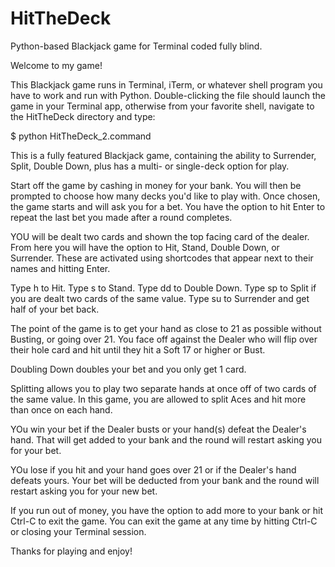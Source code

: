 # HitTheDeck
Python-based Blackjack game for Terminal coded fully blind.

Welcome to my game!

This Blackjack game runs in Terminal, iTerm, or whatever shell program you have  to work and run with Python. Double-clicking the file should launch the game in your Terminal app, otherwise from your favorite shell, navigate to the HitTheDeck directory and type:

$ python HitTheDeck_2.command

This is a fully featured Blackjack game, containing the ability to Surrender, Split, Double Down, plus has a multi- or single-deck option for play.

Start off the game by cashing in money for your bank. You will then be prompted to choose how many decks you'd like to play with. Once chosen, the game starts and will ask you for a bet. You have the option to hit Enter to repeat the last bet you made after a round completes.

YOU will be dealt two cards and shown the top facing card of the dealer. From here you will have the option to Hit, Stand, Double Down, or Surrender. These are activated using shortcodes that appear next to their names and hitting Enter.

Type h to Hit.
Type s to Stand.
Type dd to Double Down.
Type sp to Split if you are dealt two cards of the same value.
Type su to Surrender and get half of your bet back.

The point of the game is to get your hand as close to 21 as possible without Busting, or going over 21. You face off against the Dealer who will flip over their hole card and hit until they hit a Soft 17 or higher or Bust.

Doubling Down doubles your bet and you only get 1 card.

Splitting allows you to play two separate hands at once off of two cards of the same value. In this game, you are allowed to split Aces and hit more than once on each hand.

YOu win your bet if the Dealer busts or your hand(s) defeat the Dealer's hand. That will get added to your bank and the round will restart asking you for your bet. 

YOu lose if you hit and your hand goes over 21 or if the Dealer's hand defeats yours. Your bet will be deducted from your bank and the round will restart asking you for your new bet.

If you run out of money, you have the option to add more to your bank or hit Ctrl-C to exit the game. You can exit the game at any time by hitting Ctrl-C or closing your Terminal session.

Thanks for playing and enjoy!